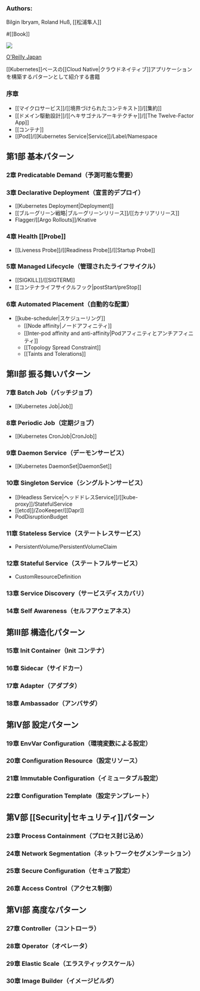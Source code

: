 ### Authors:
Bilgin Ibryam, Roland Huß, [[松浦隼人]]

#[[Book]] 

![](https://www.oreilly.co.jp/books/images/picture_large978-4-8144-0088-1.jpeg)

[O'Reilly Japan](https://www.oreilly.co.jp/books/9784814400881/)

[[Kubernetes]]ベースの[[Cloud Native|クラウドネイティブ]]アプリケーションを構築するパターンとして紹介する書籍

### 序章
- [[マイクロサービス]]/[[境界づけられたコンテキスト]]/[[集約]]
- [[ドメイン駆動設計]]/[[ヘキサゴナルアーキテクチャ]]/[[The Twelve-Factor App]]
- [[コンテナ]]
- [[Pod]]/[[Kubernetes Service|Service]]/Label/Namespace
## 第1部 基本パターン
### 2章 Predicatable Demand（予測可能な需要）
### 3章 Declarative Deployment（宣言的デプロイ）
- [[Kubernetes Deployment|Deployment]]
- [[ブルーグリーン戦略|ブルーグリーンリリース]]/[[カナリアリリース]]
- Flagger/[[Argo Rollouts]]/Knative
### 4章 Health [[Probe]]
- [[Liveness Probe]]/[[Readiness Probe]]/[[Startup Probe]]
### 5章 Managed Lifecycle（管理されたライフサイクル）
- [[SIGKILL]]/[[SIGTERM]]
- [[コンテナライフサイクルフック|postStart/preStop]]
### 6章 Automated Placement（自動的な配置）
- [[kube-scheduler|スケジューリング]]
  - [[Node affinity|ノードアフィニティ]]
  - [[Inter-pod affinity and anti-affinity|Podアフィニティとアンチアフィニティ]]
  - [[Topology Spread Constraint]]
  - [[Taints and Tolerations]]
## 第II部 振る舞いパターン
### 7章 Batch Job（バッチジョブ）
- [[Kubernetes Job|Job]]
### 8章 Periodic Job（定期ジョブ）
- [[Kubernetes CronJob|CronJob]]
### 9章 Daemon Service（デーモンサービス）
- [[Kubernetes DaemonSet|DaemonSet]]
### 10章 Singleton Service（シングルトンサービス）
- [[Headless Service|ヘッドドレスService]]/[[kube-proxy]]/StatefulService
- [[etcd]]/ZooKeeper/[[Dapr]]
- PodDisruptionBudget
### 11章 Stateless Service（ステートレスサービス）
- PersistentVolume/PersistentVolumeClaim
### 12章 Stateful Service（ステートフルサービス）
- CustomResourceDefinition
### 13章 Service Discovery（サービスディスカバリ）
### 14章 Self Awareness（セルフアウェアネス）
## 第III部 構造化パターン
### 15章 Init Container（Init コンテナ）
### 16章 Sidecar（サイドカー）
### 17章 Adapter（アダプタ）
### 18章 Ambassador（アンバサダ）
## 第IV部 設定パターン
### 19章 EnvVar Configuration（環境変数による設定）
### 20章 Configuration Resource（設定リソース）
### 21章 Immutable Configuration（イミュータブル設定）
### 22章 Configuration Template（設定テンプレート）
## 第V部 [[Security|セキュリティ]]パターン
### 23章 Process Containment（プロセス封じ込め）
### 24章 Network Segmentation（ネットワークセグメンテーション）
### 25章 Secure Configuration（セキュア設定）
### 26章 Access Control（アクセス制御）
## 第VI部 高度なパターン
### 27章 Controller（コントローラ）
### 28章 Operator（オペレータ）
### 29章 Elastic Scale（エラスティックスケール）
### 30章 Image Builder（イメージビルダ）
